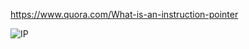 https://www.quora.com/What-is-an-instruction-pointer


![IP](https://qph.fs.quoracdn.net/main-qimg-420404c6ffbe45c712927d008e7421c6-lq)